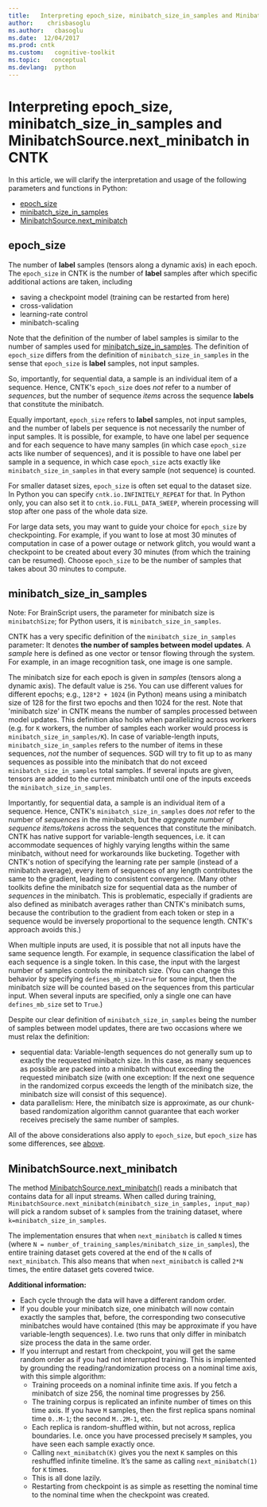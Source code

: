 ```yaml
---
title:   Interpreting epoch_size, minibatch_size_in_samples and MinibatchSource.next_minibatch in CNTK
author:    chrisbasoglu
ms.author:   cbasoglu
ms.date:  12/04/2017
ms.prod: cntk
ms.custom:   cognitive-toolkit
ms.topic:   conceptual
ms.devlang:  python
---
```


# Interpreting epoch_size, minibatch_size_in_samples and MinibatchSource.next_minibatch in CNTK
In this article, we will clarify the interpretation and usage of the following parameters and functions in Python:
* [epoch_size](#epochsize)
* [minibatch_size_in_samples](#minibatchsizeinsamples)
* [MinibatchSource.next_minibatch](#minibatchSourcenextminibatch)

## epoch_size

The number of **label** samples (tensors along a dynamic axis) in each epoch. The `epoch_size` in CNTK is the number of **label** samples after which specific additional actions are taken, including
* saving a checkpoint model (training can be restarted from here)
* cross-validation
* learning-rate control
* minibatch-scaling

Note that the definition of the number of label samples is similar to the number of samples used for [minibatch_size_in_samples](./BrainScript-minibatchSize-and-Python-minibatch_size_in_samples-in-CNTK.md). The definition of `epoch_size` differs from the definition of `minibatch_size_in_samples` in the sense that `epoch_size` is **label** samples, not input samples.

So, importantly, for sequential data, a sample is an individual item of a sequence.
Hence, CNTK's `epoch_size` does *not* refer to a number of *sequences*,
but the number of sequence *items* across the sequence **labels** that constitute the minibatch.  

Equally important, `epoch_size` refers to **label** samples, not input samples, and the number of labels per sequence is not necessarily the number of input samples.  It is possible, for example, to have one label per sequence and for each sequence to have many samples (in which case `epoch_size` acts like number of sequences), and it is possible to have one label per sample in a sequence, in which case `epoch_size` acts exactly like `minibatch_size_in_samples` in that every sample (not sequence) is counted.

For smaller dataset sizes, `epoch_size` is often set equal to the dataset size. In Python you can specify `cntk.io.INFINITELY_REPEAT` for that. In Python only, you can also set it to `cntk.io.FULL_DATA_SWEEP`, wherein processing will stop after one pass of the whole data size.

For large data sets, you may want to guide your choice for `epoch_size` by checkpointing. For example, if you want to lose at most 30 minutes of computation in case of a power outage or network glitch, you would want a checkpoint to be created about every 30 minutes (from which the training can be resumed). Choose `epoch_size` to be the number of samples that takes about 30 minutes to compute.

## minibatch_size_in_samples

Note: For BrainScript users, the parameter for minibatch size is `minibatchSize`; for Python users, it is `minibatch_size_in_samples`.

CNTK has a very specific definition of the `minibatch_size_in_samples` parameter: It denotes **the number of samples between model updates**.
A *sample* here is defined as one vector or tensor flowing through the system.
For example, in an image recognition task, one image is one sample.

The minibatch size for each epoch is given in *samples* (tensors along a dynamic axis). The default value is `256`. You can use different values for different epochs; e.g., `128*2 + 1024` (in Python) means using a minibatch size of 128 for the first two epochs and then 1024 for the rest.
Note that 'minibatch size' in CNTK means the number of samples processed between model updates. This definition also holds when parallelizing across workers (e.g. for `K` workers, 
the number of samples each worker would process is `minibatch_size_in_samples/K`).
In case of variable-length inputs, `minibatch_size_in_samples` refers to the number of items in these sequences,
*not* the number of sequences.
SGD will try to fit up to as many sequences as possible into the minibatch that do not exceed `minibatch_size_in_samples` total samples.
If several inputs are given, tensors are added to the current minibatch until one of the inputs exceeds the `minibatch_size_in_samples`.


Importantly, for sequential data, a sample is an individual item of a sequence.
Hence, CNTK's `minibatch_size_in_samples` does *not* refer to the
number of *sequences* in the minibatch,
but the *aggregate number of sequence items/tokens* across the sequences that constitute the minibatch.
CNTK has native support for variable-length sequences, i.e. it can accommodate
sequences of highly varying lengths within the same minibatch, without need for workarounds like bucketing.
Together with CNTK's notion of specifying the learning rate per sample (instead of a minibatch average),
every item of sequences of any length contributes the same to the gradient,
leading to consistent convergence.
(Many other toolkits define the minibatch size for sequential data as the number of *sequences*
in the minibatch.
This is problematic, especially if gradients are also defined as minibatch averages rather than
CNTK's minibatch sums, because the contribution to the gradient from each token or step in a sequence
would be inversely proportional to the sequence length. CNTK's approach avoids this.)

When multiple inputs are used, it is possible that not all inputs have the same sequence length.
For example, in sequence classification the label of each sequence is a single token.
In this case, the input with the largest number of samples controls the minibatch size. (You can change this behavior by specifying `defines_mb_size=True` for some input, then the minibatch size will be counted based on the sequences from this particular input. When several inputs are specified, only a single one can have `defines_mb_size` set to `True`.)

Despite our clear definition of `minibatch_size_in_samples` being the number of samples between model updates,
there are two occasions where we must relax the definition:
* sequential data: Variable-length sequences do not generally sum up to exactly the requested
minibatch size. In this case, as many sequences as possible are packed into a minibatch without exceeding the requested
minibatch size (with one exception: If the next one sequence in the randomized corpus exceeds the
length of the minibatch size, the minibatch size will consist of this sequence).
* data parallelism: Here, the minibatch size is approximate, as our chunk-based randomization algorithm cannot guarantee
that each worker receives precisely the same number of samples.

All of the above considerations also apply to `epoch_size`, but `epoch_size` has some differences, see [above](#epoch_size).

## MinibatchSource.next_minibatch

The method [MinibatchSource.next_minibatch()](https://cntk.ai/pythondocs/cntk.io.html?highlight=next_minibatch#cntk.io.MinibatchSource.next_minibatch) reads a minibatch that contains data for all input streams. When called during training, `MinibatchSource.next_minibatch(minibatch_size_in_samples, input_map)` will pick a random subset of `k` samples from the training dataset, where `k=minibatch_size_in_samples`.  

The implementation ensures that when `next_minibatch` is called `N` times (where `N = number_of_training_samples/minibatch_size_in_samples`), the entire training dataset gets covered at the end of the `N` calls of `next_minibatch`.
This also means that when `next_minibatch` is called `2*N` times, the entire dataset gets covered twice.

**Additional information:**
* Each cycle through the data will have a different random order.
* If you double your minibatch size, one minibatch will now contain exactly the samples that, before, the corresponding two consecutive minibatches would have contained (this may be approximate if you have variable-length sequences). I.e. two runs that only differ in minibatch size process the data in the same order.
* If you interrupt and restart from checkpoint, you will get the same random order as if you had not interrupted training. This is implemented by grounding the reading/randomization process on a nominal time axis, with this simple algorithm:
  * Training proceeds on a nominal infinite time axis. If you fetch a minibatch of size 256, the nominal time progresses by 256.
  * The training corpus is replicated an infinite number of times on this time axis. If you have `M` samples, then the first replica spans nominal time `0..M-1`; the second `M..2M-1`, etc.
  * Each replica is random-shuffled within, but not across, replica boundaries. I.e. once you have processed precisely `M` samples, you have seen each sample exactly once.
  * Calling `next_minibatch(K)` gives you the next `K` samples on this reshuffled infinite timeline. It’s the same as calling `next_minibatch(1)` for `K` times.
  * This is all done lazily.
  * Restarting from checkpoint is as simple as resetting the nominal time to the nominal time when the checkpoint was created.



